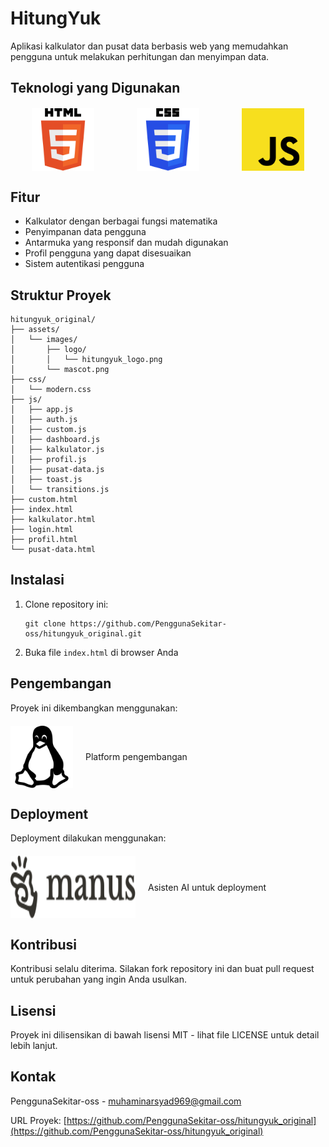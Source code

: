 # HitungYuk

Aplikasi kalkulator dan pusat data berbasis web yang memudahkan pengguna untuk melakukan perhitungan dan menyimpan data.

## Teknologi yang Digunakan

<div style="display: flex; justify-content: space-around; margin: 20px 0;">
  <img src="logos/html5-logo.svg" alt="HTML5" width="100" height="100">
  <img src="logos/css3-logo.svg" alt="CSS3" width="100" height="100">
  <img src="logos/javascript-logo.svg" alt="JavaScript" width="100" height="100">
</div>

## Fitur

- Kalkulator dengan berbagai fungsi matematika
- Penyimpanan data pengguna
- Antarmuka yang responsif dan mudah digunakan
- Profil pengguna yang dapat disesuaikan
- Sistem autentikasi pengguna

## Struktur Proyek

```
hitungyuk_original/
├── assets/
│   └── images/
│       ├── logo/
│       │   └── hitungyuk_logo.png
│       └── mascot.png
├── css/
│   └── modern.css
├── js/
│   ├── app.js
│   ├── auth.js
│   ├── custom.js
│   ├── dashboard.js
│   ├── kalkulator.js
│   ├── profil.js
│   ├── pusat-data.js
│   ├── toast.js
│   └── transitions.js
├── custom.html
├── index.html
├── kalkulator.html
├── login.html
├── profil.html
└── pusat-data.html
```

## Instalasi

1. Clone repository ini:
   ```
   git clone https://github.com/PenggunaSekitar-oss/hitungyuk_original.git
   ```
2. Buka file `index.html` di browser Anda

## Pengembangan

Proyek ini dikembangkan menggunakan:

<div style="display: flex; align-items: center; margin: 20px 0;">
  <img src="logos/linux-logo.svg" alt="Linux" width="100" height="100">
  <span style="margin: 0 20px;">Platform pengembangan</span>
</div>

## Deployment

Deployment dilakukan menggunakan:

<div style="display: flex; align-items: center; margin: 20px 0;">
  <img src="logos/manus-ai-logo.svg" alt="Manus AI" width="200" height="100">
  <span style="margin: 0 20px;">Asisten AI untuk deployment</span>
</div>

## Kontribusi

Kontribusi selalu diterima. Silakan fork repository ini dan buat pull request untuk perubahan yang ingin Anda usulkan.

## Lisensi

Proyek ini dilisensikan di bawah lisensi MIT - lihat file LICENSE untuk detail lebih lanjut.

## Kontak

PenggunaSekitar-oss - muhaminarsyad969@gmail.com

URL Proyek: [https://github.com/PenggunaSekitar-oss/hitungyuk_original](https://github.com/PenggunaSekitar-oss/hitungyuk_original)

